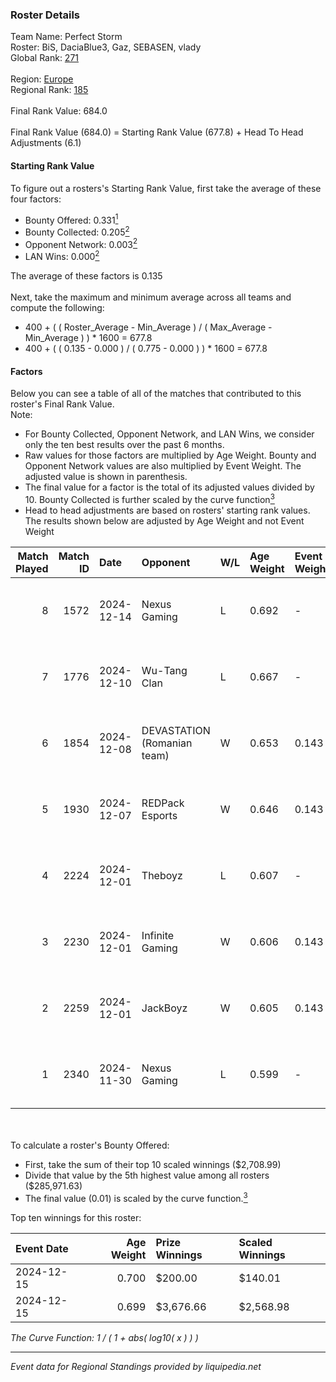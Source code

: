 ### Roster Details<br />
Team Name: Perfect Storm<br />
Roster: BiS, DaciaBlue3, Gaz, SEBASEN, vlady<br />
Global Rank: [271](../../standings_global_2025_02_28.md)<br />
<br />
Region: [Europe]( ../../standings_europe_2025_02_28.md)<br />
Regional Rank: [185]( ../../standings_europe_2025_02_28.md)<br />
<br />
Final Rank Value:  684.0<br />
<br />
Final Rank Value (684.0) = Starting Rank Value (677.8) + Head To Head Adjustments (6.1)<br />

#### Starting Rank Value<br />
To figure out a rosters's Starting Rank Value, first take the average of these four factors:<br />
- Bounty Offered: 0.331[<sup>1</sup>](#table2)
- Bounty Collected: 0.205[<sup>2</sup>](#table1)
- Opponent Network: 0.003[<sup>2</sup>](#table1)
- LAN Wins: 0.000[<sup>2</sup>](#table1)

The average of these factors is 0.135<br />
<br />
Next, take the maximum and minimum average across all teams and compute the following:<br />
- 400 + ( ( Roster_Average - Min_Average ) / ( Max_Average - Min_Average ) ) * 1600 = 677.8
- 400 + ( ( 0.135 - 0.000 ) / ( 0.775 - 0.000 ) ) * 1600 = 677.8


#### Factors<br />
Below you can see a table of all of the matches that contributed to this roster's Final Rank Value.<br />
Note:<br />

- For Bounty Collected, Opponent Network, and LAN Wins, we consider only the ten best results over the past 6 months.
- Raw values for those factors are multiplied by Age Weight. Bounty and Opponent Network values are also multiplied by Event Weight. The adjusted value is shown in parenthesis.
- The final value for a factor is the total of its adjusted values divided by 10. Bounty Collected is further scaled by the curve function[<sup>3</sup>](#curveFunction)
- Head to head adjustments are based on rosters' starting rank values. The results shown below are adjusted by Age Weight and not Event Weight
<span id="table1"></span><br />


| Match Played | Match ID | Date       | Opponent                    | W/L | Age Weight | Event Weight | Bounty Collected | Opponent Network | LAN Wins  | H2H Adj. | Roster                               |
| -: | -: | :- | :- | :- | :- | :- | :- | :- | :- | -: | :- |
|            8 |     1572 | 2024-12-14 | Nexus Gaming                | L   | 0.692      | -            | -                | -                | -         |    -2.27 | BiS, DaciaBlue3, Gaz, SEBASEN, vlady |
|            7 |     1776 | 2024-12-10 | Wu-Tang Clan                | L   | 0.667      | -            | -                | -                | -         |   -11.58 | BiS, DaciaBlue3, Gaz, SEBASEN, vlady |
|            6 |     1854 | 2024-12-08 | DEVASTATION (Romanian team) | W   | 0.653      | 0.143        | 0.004 (0.000)    | 0.088 (0.008)    | 0 (0.000) |     9.29 | BiS, DaciaBlue3, Gaz, SEBASEN, vlady |
|            5 |     1930 | 2024-12-07 | REDPack Esports             | W   | 0.646      | 0.143        | 0.002 (0.000)    | 0.092 (0.008)    | 0 (0.000) |     8.35 | BiS, DaciaBlue3, Gaz, SEBASEN, vlady |
|            4 |     2224 | 2024-12-01 | Theboyz                     | L   | 0.607      | -            | -                | -                | -         |   -10.48 | BiS, DaciaBlue3, Gaz, SEBASEN, vlady |
|            3 |     2230 | 2024-12-01 | Infinite Gaming             | W   | 0.606      | 0.143        | 0.000 (0.000)    | 0.064 (0.006)    | 0 (0.000) |     5.04 | BiS, DaciaBlue3, Gaz, SEBASEN, vlady |
|            2 |     2259 | 2024-12-01 | JackBoyz                    | W   | 0.605      | 0.143        | 0.009 (0.001)    | 0.060 (0.005)    | 0 (0.000) |     9.18 | BiS, DaciaBlue3, Gaz, SEBASEN, vlady |
|            1 |     2340 | 2024-11-30 | Nexus Gaming                | L   | 0.599      | -            | -                | -                | -         |    -1.39 | BiS, DaciaBlue3, Gaz, SEBASEN, vlady |

<br />
<span id="table2"></span><br />
To calculate a roster's Bounty Offered:<br />

- First, take the sum of their top 10 scaled winnings ($2,708.99)
- Divide that value by the 5th highest value among all rosters ($285,971.63)
- The final value (0.01) is scaled by the curve function.[<sup>3</sup>](#curveFunction)

Top ten winnings for this roster:<br />

| Event Date | Age Weight | Prize Winnings | Scaled Winnings |
| :- | -: | :- | :- |
| 2024-12-15 |      0.700 | $200.00        | $140.01         |
| 2024-12-15 |      0.699 | $3,676.66      | $2,568.98       |


<span id="curveFunction"></span>_The Curve Function: 1 / ( 1 + abs( log10( x ) ) )_<br />

---
_Event data for Regional Standings provided by liquipedia.net_<br />
